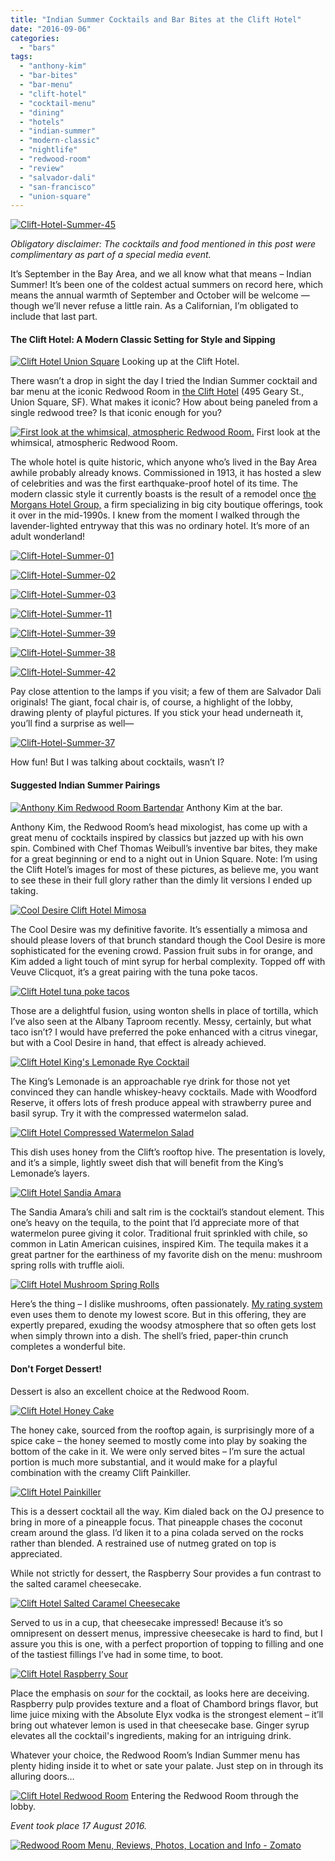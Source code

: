 ```yaml
---
title: "Indian Summer Cocktails and Bar Bites at the Clift Hotel"
date: "2016-09-06"
categories:
  - "bars"
tags:
  - "anthony-kim"
  - "bar-bites"
  - "bar-menu"
  - "clift-hotel"
  - "cocktail-menu"
  - "dining"
  - "hotels"
  - "indian-summer"
  - "modern-classic"
  - "nightlife"
  - "redwood-room"
  - "review"
  - "salvador-dali"
  - "san-francisco"
  - "union-square"
---
```


[![Clift-Hotel-Summer-45](http://s3.amazonaws.com/thegourmez-wpmedia/2016/09/Clift-Hotel-Summer-45-500x382.jpg)](http://s3.amazonaws.com/thegourmez-wpmedia/2016/09/Clift-Hotel-Summer-45.jpg)

_Obligatory disclaimer: The cocktails and food mentioned in this post were complimentary as part of a special media event._

It’s September in the Bay Area, and we all know what that means – Indian Summer! It’s been one of the coldest actual summers on record here, which means the annual warmth of September and October will be welcome — though we’ll never refuse a little rain. As a Californian, I’m obligated to include that last part.

#### The Clift Hotel: A Modern Classic Setting for Style and Sipping




<div class="caption">

[![Clift Hotel Union Square](http://s3.amazonaws.com/thegourmez-wpmedia/2016/09/Clift-Hotel-Summer-35-333x500.jpg)](http://s3.amazonaws.com/thegourmez-wpmedia/2016/09/Clift-Hotel-Summer-35.jpg) Looking up at the Clift Hotel.</div>


There wasn’t a drop in sight the day I tried the Indian Summer cocktail and bar menu at the iconic Redwood Room in [the Clift Hotel](https://www.sonesta.com/us/california/san-francisco/clift-royal-sonesta-hotel/dining) (495 Geary St., Union Square, SF). What makes it iconic? How about being paneled from a single redwood tree? Is that iconic enough for you?




<div class="caption">

[![First look at the whimsical, atmospheric Redwood Room.](http://s3.amazonaws.com/thegourmez-wpmedia/2016/09/Clift-Hotel-Summer-06-329x500.jpg)](http://s3.amazonaws.com/thegourmez-wpmedia/2016/09/Clift-Hotel-Summer-06.jpg) First look at the whimsical, atmospheric Redwood Room.</div>


The whole hotel is quite historic, which anyone who’s lived in the Bay Area awhile probably already knows. Commissioned in 1913, it has hosted a slew of celebrities and was the first earthquake-proof hotel of its time. The modern classic style it currently boasts is the result of a remodel once [the Morgans Hotel Group,](https://backofhouse.morganshotelgroup.com/morgans-classic) a firm specializing in big city boutique offerings, took it over in the mid-1990s. I knew from the moment I walked through the lavender-lighted entryway that this was no ordinary hotel. It’s more of an adult wonderland!

[![Clift-Hotel-Summer-01](http://s3.amazonaws.com/thegourmez-wpmedia/2016/09/Clift-Hotel-Summer-01-339x500.jpg)](http://s3.amazonaws.com/thegourmez-wpmedia/2016/09/Clift-Hotel-Summer-01.jpg)

[![Clift-Hotel-Summer-02](http://s3.amazonaws.com/thegourmez-wpmedia/2016/09/Clift-Hotel-Summer-02-333x500.jpg)](http://s3.amazonaws.com/thegourmez-wpmedia/2016/09/Clift-Hotel-Summer-02.jpg)

[![Clift-Hotel-Summer-03](http://s3.amazonaws.com/thegourmez-wpmedia/2016/09/Clift-Hotel-Summer-03-500x393.jpg)](http://s3.amazonaws.com/thegourmez-wpmedia/2016/09/Clift-Hotel-Summer-03.jpg)

[![Clift-Hotel-Summer-11](http://s3.amazonaws.com/thegourmez-wpmedia/2016/09/Clift-Hotel-Summer-11-333x500.jpg)](http://s3.amazonaws.com/thegourmez-wpmedia/2016/09/Clift-Hotel-Summer-11.jpg)

[![Clift-Hotel-Summer-39](http://s3.amazonaws.com/thegourmez-wpmedia/2016/09/Clift-Hotel-Summer-39-500x480.jpg)](http://s3.amazonaws.com/thegourmez-wpmedia/2016/09/Clift-Hotel-Summer-39.jpg)

[![Clift-Hotel-Summer-38](http://s3.amazonaws.com/thegourmez-wpmedia/2016/09/Clift-Hotel-Summer-38-500x323.jpg)](http://s3.amazonaws.com/thegourmez-wpmedia/2016/09/Clift-Hotel-Summer-38.jpg)

[![Clift-Hotel-Summer-42](http://s3.amazonaws.com/thegourmez-wpmedia/2016/09/Clift-Hotel-Summer-42-348x500.jpg)](http://s3.amazonaws.com/thegourmez-wpmedia/2016/09/Clift-Hotel-Summer-42.jpg)

Pay close attention to the lamps if you visit; a few of them are Salvador Dali originals! The giant, focal chair is, of course, a highlight of the lobby, drawing plenty of playful pictures. If you stick your head underneath it, you’ll find a surprise as well—

[![Clift-Hotel-Summer-37](http://s3.amazonaws.com/thegourmez-wpmedia/2016/09/Clift-Hotel-Summer-37-500x333.jpg)](http://s3.amazonaws.com/thegourmez-wpmedia/2016/09/Clift-Hotel-Summer-37.jpg)

How fun! But I was talking about cocktails, wasn’t I?

#### Suggested Indian Summer Pairings




<div class="caption">

[![Anthony Kim Redwood Room Bartendar](http://s3.amazonaws.com/thegourmez-wpmedia/2016/09/Clift-Hotel-Summer-12-395x500.jpg)](http://s3.amazonaws.com/thegourmez-wpmedia/2016/09/Clift-Hotel-Summer-12.jpg) Anthony Kim at the bar.</div>


Anthony Kim, the Redwood Room’s head mixologist, has come up with a great menu of cocktails inspired by classics but jazzed up with his own spin. Combined with Chef Thomas Weibull’s inventive bar bites, they make for a great beginning or end to a night out in Union Square. Note: I’m using the Clift Hotel’s images for most of these pictures, as believe me, you want to see these in their full glory rather than the dimly lit versions I ended up taking.

[![Cool Desire Clift Hotel Mimosa](http://s3.amazonaws.com/thegourmez-wpmedia/2016/09/DSC07450_web-333x500.jpg)](http://s3.amazonaws.com/thegourmez-wpmedia/2016/09/DSC07450_web.jpg)

The Cool Desire was my definitive favorite. It’s essentially a mimosa and should please lovers of that brunch standard though the Cool Desire is more sophisticated for the evening crowd. Passion fruit subs in for orange, and Kim added a light touch of mint syrup for herbal complexity. Topped off with Veuve Clicquot, it’s a great pairing with the tuna poke tacos.

[![Clift Hotel tuna poke tacos](http://s3.amazonaws.com/thegourmez-wpmedia/2016/09/DSC07623_web-500x333.jpg)](http://s3.amazonaws.com/thegourmez-wpmedia/2016/09/DSC07623_web.jpg)

Those are a delightful fusion, using wonton shells in place of tortilla, which I’ve also seen at the Albany Taproom recently. Messy, certainly, but what taco isn’t? I would have preferred the poke enhanced with a citrus vinegar, but with a Cool Desire in hand, that effect is already achieved.

[![Clift Hotel King's Lemonade Rye Cocktail](http://s3.amazonaws.com/thegourmez-wpmedia/2016/09/DSC07276_web-500x333.jpg)](http://s3.amazonaws.com/thegourmez-wpmedia/2016/09/DSC07276_web.jpg)

The King’s Lemonade is an approachable rye drink for those not yet convinced they can handle whiskey-heavy cocktails. Made with Woodford Reserve, it offers lots of fresh produce appeal with strawberry puree and basil syrup. Try it with the compressed watermelon salad.

[![Clift Hotel Compressed Watermelon Salad](http://s3.amazonaws.com/thegourmez-wpmedia/2016/09/DSC07577_web-500x333.jpg)](http://s3.amazonaws.com/thegourmez-wpmedia/2016/09/DSC07577_web.jpg)

This dish uses honey from the Clift’s rooftop hive. The presentation is lovely, and it’s a simple, lightly sweet dish that will benefit from the King’s Lemonade’s layers.

[![Clift Hotel Sandia Amara](http://s3.amazonaws.com/thegourmez-wpmedia/2016/09/DSC07343_web-500x333.jpg)](http://s3.amazonaws.com/thegourmez-wpmedia/2016/09/DSC07343_web.jpg)

The Sandia Amara’s chili and salt rim is the cocktail’s standout element. This one’s heavy on the tequila, to the point that I’d appreciate more of that watermelon puree giving it color. Traditional fruit sprinkled with chile, so common in Latin American cuisines, inspired Kim. The tequila makes it a great partner for the earthiness of my favorite dish on the menu: mushroom spring rolls with truffle aioli.

[![Clift Hotel Mushroom Spring Rolls](http://s3.amazonaws.com/thegourmez-wpmedia/2016/09/DSC07756_web-500x333.jpg)](http://s3.amazonaws.com/thegourmez-wpmedia/2016/09/DSC07756_web.jpg)

Here’s the thing – I dislike mushrooms, often passionately. [My rating system](http://thegourmez.com/about-the-gourmez/rating-system/) even uses them to denote my lowest score. But in this offering, they are expertly prepared, exuding the woodsy atmosphere that so often gets lost when simply thrown into a dish. The shell’s fried, paper-thin crunch completes a wonderful bite.

#### Don't Forget Dessert!

Dessert is also an excellent choice at the Redwood Room.

[![Clift Hotel Honey Cake](http://s3.amazonaws.com/thegourmez-wpmedia/2016/09/Clift-Hotel-Summer-30-399x500.jpg)](http://s3.amazonaws.com/thegourmez-wpmedia/2016/09/Clift-Hotel-Summer-30.jpg)

The honey cake, sourced from the rooftop again, is surprisingly more of a spice cake – the honey seemed to mostly come into play by soaking the bottom of the cake in it. We were only served bites – I’m sure the actual portion is much more substantial, and it would make for a playful combination with the creamy Clift Painkiller.

[![Clift Hotel Painkiller](http://s3.amazonaws.com/thegourmez-wpmedia/2016/09/DSC07423_web-500x333.jpg)](http://s3.amazonaws.com/thegourmez-wpmedia/2016/09/DSC07423_web.jpg)

This is a dessert cocktail all the way. Kim dialed back on the OJ presence to bring in more of a pineapple focus. That pineapple chases the coconut cream around the glass. I’d liken it to a pina colada served on the rocks rather than blended. A restrained use of nutmeg grated on top is appreciated.

While not strictly for dessert, the Raspberry Sour provides a fun contrast to the salted caramel cheesecake.

[![Clift Hotel Salted Caramel Cheesecake](http://s3.amazonaws.com/thegourmez-wpmedia/2016/09/Clift-Hotel-Summer-33-500x494.jpg)](http://s3.amazonaws.com/thegourmez-wpmedia/2016/09/Clift-Hotel-Summer-33.jpg)

Served to us in a cup, that cheesecake impressed! Because it’s so omnipresent on dessert menus, impressive cheesecake is hard to find, but I assure you this is one, with a perfect proportion of topping to filling and one of the tastiest fillings I’ve had in some time, to boot.

[![Clift Hotel Raspberry Sour](http://s3.amazonaws.com/thegourmez-wpmedia/2016/09/Clift-Hotel-Summer-46-416x500.jpg)](http://s3.amazonaws.com/thegourmez-wpmedia/2016/09/Clift-Hotel-Summer-46.jpg)

Place the emphasis on _sour_ for the cocktail, as looks here are deceiving. Raspberry pulp provides texture and a float of Chambord brings flavor, but lime juice mixing with the Absolute Elyx vodka is the strongest element – it’ll bring out whatever lemon is used in that cheesecake base. Ginger syrup elevates all the cocktail's ingredients, making for an intriguing drink.

Whatever your choice, the Redwood Room’s Indian Summer menu has plenty hiding inside it to whet or sate your palate. Just step on in through its alluring doors…




<div class="caption">

[![Clift Hotel Redwood Room](http://s3.amazonaws.com/thegourmez-wpmedia/2016/09/Clift-Hotel-Summer-05-500x399.jpg)](http://s3.amazonaws.com/thegourmez-wpmedia/2016/09/Clift-Hotel-Summer-05.jpg) Entering the Redwood Room through the lobby.</div>


_Event took place 17 August 2016._

[![Redwood Room Menu, Reviews, Photos, Location and Info - Zomato](https://www.zomato.com/logo/17770166/minilink)](https://www.zomato.com/san-francisco/redwood-room-union-square "View Menu, Reviews, Photos & Information about Redwood Room, Union Square and other Restaurants in San Francisco")
